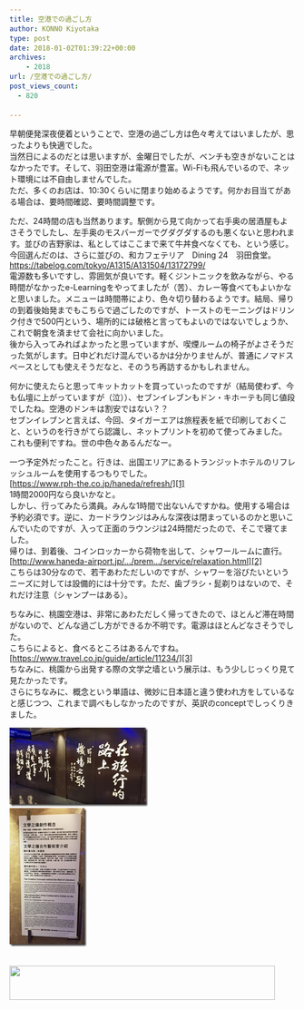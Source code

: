 ```yaml
---
title: 空港での過ごし方
author: KONNO Kiyotaka
type: post
date: 2018-01-02T01:39:22+00:00
archives:
    - 2018
url: /空港での過ごし方/
post_views_count:
  - 820

---
```

早朝便発深夜便着ということで、空港の過ごし方は色々考えてはいましたが、思ったよりも快適でした。  
当然日によるのだとは思いますが、金曜日でしたが、ベンチも空きがないことはなかったです。そして、羽田空港は電源が豊富。Wi-Fiも飛んでいるので、ネット環境には不自由しませんでした。  
ただ、多くのお店は、10:30くらいに閉まり始めるようです。何かお目当てがある場合は、要時間確認、要時間調整です。

ただ、24時間の店も当然あります。駅側から見て向かって右手奥の居酒屋もよさそうでしたし、左手奥のモスバーガーでグダグダするのも悪くないと思われます。並びの吉野家は、私としてはここまで来て牛丼食べなくても、という感じ。  
今回選んだのは、さらに並びの、和カフェテリア　Dining 24　羽田食堂。  
<https://tabelog.com/tokyo/A1315/A131504/13172799/>  
電源数も多いですし、雰囲気が良いです。軽くジントニックを飲みながら、やる時間がなかったe-Learningをやってましたが（苦）、カレー等食べてもよいかなと思いました。メニューは時間帯により、色々切り替わるようです。結局、帰りの到着後始発までもこちらで過ごしたのですが、トーストのモーニングはドリンク付きで500円という、場所的には破格と言ってもよいのではないでしょうか、これで朝食を済ませて会社に向かいました。  
後から入ってみればよかったと思っていますが、喫煙ルームの椅子がよさそうだった気がします。日中どれだけ混んでいるかは分かりませんが、普通にノマドスペースとしても使えそうだなと、そのうち再訪するかもしれません。

何かに使えたらと思ってキットカットを買っていったのですが（結局使わず、今も仏壇に上がっていますが（泣））、セブンイレブンもドン・キホーテも同じ値段でしたね。空港のドンキは割安ではない？？  
セブンイレブンと言えば、今回、タイガーエアは旅程表を紙で印刷しておくこと、というのを行きがてら認識し、ネットプリントを初めて使ってみました。  
これも便利ですね。世の中色々あるんだなー。

一つ予定外だったこと。行きは、出国エリアにあるトランジットホテルのリフレッシュルームを使用するつもりでした。  
[https://www.rph-the.co.jp/haneda/refresh/][1]  
1時間2000円なら良いかなと。  
しかし、行ってみたら満員。みんな1時間で出ないんですかね。使用する場合は予約必須です。逆に、カードラウンジはみんな深夜は閉まっているのかと思いこんでいたのですが、入って正面のラウンジは24時間だったので、そこで寝てました。  
帰りは、到着後、コインロッカーから荷物を出して、シャワールームに直行。  
[http://www.haneda-airport.jp/…/prem…/service/relaxation.html][2]  
こちらは30分なので、若干あわただしいのですが、シャワーを浴びたいというニーズに対しては設備的には十分です。ただ、歯ブラシ・髭剃りはないので、それだけ注意（シャンプーはある）。

ちなみに、桃園空港は、非常にあわただしく帰ってきたので、ほとんど滞在時間がないので、どんな過ごし方ができるか不明です。電源はほとんどなさそうでした。  
こちらによると、食べるところはあるんですね。  
[https://www.travel.co.jp/guide/article/11234/][3]  
ちなみに、桃園から出発する際の文学之墙という展示は、もう少しじっくり見て見たかったです。  
さらにちなみに、概念という単語は、微妙に日本語と違う使われ方をしているなと感じつつ、これまで調べもしなかったのですが、英訳のconceptでしっくりきました。

[<img width="244" height="139" title="桃園展示" style="display: inline; background-image: none;" alt="桃園展示" src="/uploads/2018/01/c931af0319a6b2ed84fbe2f7d85c5801.jpg?resize=244%2C139&#038;ssl=1" border="0" data-recalc-dims="1" />][4]  
[<img width="136" height="244" title="桃園展示解説" style="display: inline; background-image: none;" alt="桃園展示解説" src="/uploads/2018/01/05f8b3447422f9e287f5b597e04ecc35.jpg?resize=136%2C244&#038;ssl=1" border="0" data-recalc-dims="1" />][5]

<a href="https://px.a8.net/svt/ejp?a8mat=2TVF46+G69ZYA+1OGE+6ARKX" target="_blank" rel="nofollow"><br /> <img width="468" height="60" alt="" src="https://www28.a8.net/svt/bgt?aid=171107142978&wid=003&eno=01&mid=s00000007835001058000&mc=1" border="0" /></a>  
<img width="1" height="1" alt="" src="https://i1.wp.com/www15.a8.net/0.gif?resize=1%2C1&#038;ssl=1" border="0" data-recalc-dims="1" />

 [1]: https://l.facebook.com/l.php?u=https%3A%2F%2Fwww.rph-the.co.jp%2Fhaneda%2Frefresh%2F&h=ATNN2qhxa8tuilTrb5o9rlukIhtZmxyTL-73BRR_U_IJdZJqBN_eibF6NgtLK48BTczRwr-g6ie8Tn6TfojQZG1xjxWQF_mQSsmxBzz4emelMZreYMYf4f-s279fF53lL2WIZ3-dS_Uqj52GwWCIBEC-ZFJOxNSRASmle8fB3V4ctS784jVgp3Fx7hYnIX26RveVzmCl-cJVVIbCZwVOz18XrN9gycP0armApDwfmM7KsqrAuXbut4Wi91O0AkVzq9e2gS4cZTuV3YAxrV-QITzVYaw1ILBKJg
 [2]: http://www.haneda-airport.jp/inter/premises/service/relaxation.html
 [3]: https://l.facebook.com/l.php?u=https%3A%2F%2Fwww.travel.co.jp%2Fguide%2Farticle%2F11234%2F&h=ATMGuNaIHeFwqkP4bvLyNK-L2FMz3iuXuE-sUIdZmq-fZ6Psr6lFTPe195FiyPJZctALUGyodAwmbQ6484RU2UH_YoGBneiO0GeNexRua8_p_YBUQHoQlbM0C2SYig4XDMeG4moV7uIJ1TGZAFwwy5VmM7vv6ifNtYkVlE8MliABXAQ3jsqG21u1wXTtAWI8eiIbvfsTCFd2CCb7ibPtjkW7JZTzUhzmoNEPUmluhq08Nus2S5g2INeIyi22pkEgeY0ILkOiYUEzn4gtMLpfc-1j5xBvn7uYfA
 [4]: /uploads/2018/01/3783ac935dc6ba0666caae956896d794.jpg?ssl=1
 [5]: /uploads/2018/01/db115968d7852bedae3e02f40c931ae7.jpg?ssl=1